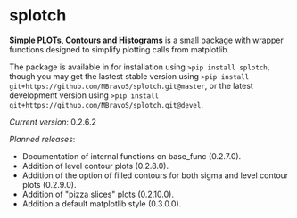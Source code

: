 # splotch
**Simple PLOTs, Contours and Histograms** is a small package with wrapper functions designed to simplify plotting calls from matplotlib.

The package is available in for installation using `>pip install splotch`, though you may get the lastest stable version using `>pip install git+https://github.com/MBravoS/splotch.git@master`, or the latest development version using `>pip install git+https://github.com/MBravoS/splotch.git@devel`.

*Current version*: 0.2.6.2

*Planned releases*:
* Documentation of internal functions on base_func (0.2.7.0).
* Addition of level contour plots (0.2.8.0).
* Addition of the option of filled contours for both sigma and level contour plots (0.2.9.0).
* Addition of "pizza slices" plots (0.2.10.0).
* Addition a default matplotlib style (0.3.0.0).
